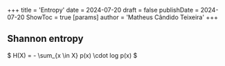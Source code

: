 +++
title = 'Entropy'
date = 2024-07-20
draft = false
publishDate = 2024-07-20
ShowToc = true
[params]
  author = 'Matheus Cândido Teixeira'
+++

## Shannon entropy

$ H(X) = - \sum_{x \in X} p(x) \cdot log p(x) $


<code>
</code>
